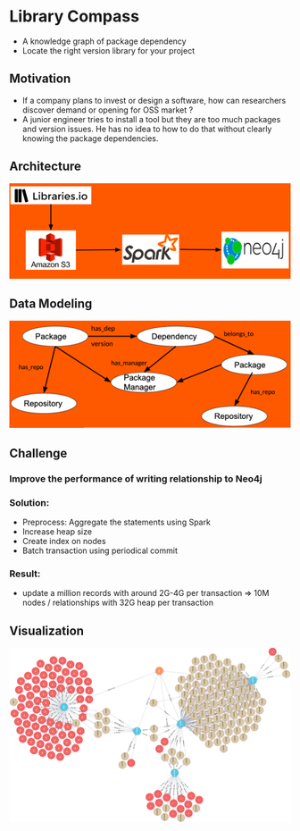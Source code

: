 # Library Compass
- A knowledge graph of package dependency 
- Locate the right version library for your project

## Motivation
- If a company plans to invest or design a software, how can researchers discover demand or opening for OSS market ?  
- A junior engineer tries to install a tool but they are too much packages and version issues. He has no idea to how to do that without clearly knowing the package dependencies.

## Architecture
![Alt text](https://github.com/mmyd/Insight-DE-Poject/blob/master/images/pipeline.png?raw=true "Optional Title")

## Data Modeling
![Alt text](https://github.com/mmyd/Insight-DE-Poject/blob/master/images/data_model.png?raw=true "Optional Title")

## Challenge
### Improve the performance of writing relationship to Neo4j
### Solution:
- Preprocess: Aggregate the statements using Spark
- Increase heap size
- Create index on nodes
- Batch transaction using periodical commit
### Result:
- update a million records with around 2G-4G per transaction => 10M nodes / relationships with 32G heap per transaction

 
## Visualization
![Alt text](https://github.com/mmyd/Insight-DE-Poject/blob/master/images/graph.png?raw=true "Optional Title")
